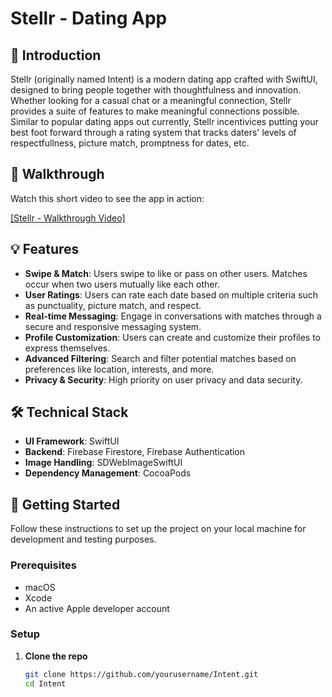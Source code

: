 # Stellr - Dating App

## 🌟 Introduction
Stellr (originally named Intent) is a modern dating app crafted with SwiftUI, designed to bring people together with thoughtfulness and innovation. Whether looking for a casual chat or a meaningful connection, Stellr provides a suite of features to make meaningful connections possible. Similar to popular dating apps out currently, Stellr incentivices putting your best foot forward through a rating system that tracks daters' levels of respectfullness, picture match, promptness for dates, etc.

## 🎥 Walkthrough
Watch this short video to see the app in action:

[[Stellr - Walkthrough Video]](https://www.tiktok.com/@theblackfemaleengineer/video/7319671678299131178?is_from_webapp=1&sender_device=pc&web_id=7290331159584966187)

## 💡 Features

- **Swipe & Match**: Users swipe to like or pass on other users. Matches occur when two users mutually like each other.
- **User Ratings**: Users can rate each date based on multiple criteria such as punctuality, picture match, and respect.
- **Real-time Messaging**: Engage in conversations with matches through a secure and responsive messaging system.
- **Profile Customization**: Users can create and customize their profiles to express themselves.
- **Advanced Filtering**: Search and filter potential matches based on preferences like location, interests, and more.
- **Privacy & Security**: High priority on user privacy and data security.

## 🛠 Technical Stack

- **UI Framework**: SwiftUI
- **Backend**: Firebase Firestore, Firebase Authentication
- **Image Handling**: SDWebImageSwiftUI
- **Dependency Management**: CocoaPods

## 🚀 Getting Started

Follow these instructions to set up the project on your local machine for development and testing purposes.

### Prerequisites

- macOS
- Xcode
- An active Apple developer account

### Setup

1. **Clone the repo**

   ```bash
   git clone https://github.com/yourusername/Intent.git
   cd Intent
